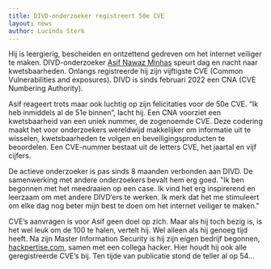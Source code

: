 ```yaml
---
title: DIVD-onderzoeker registreert 50e CVE
layout: news
author: Lucinda Sterk
---
```


Hij is leergierig, bescheiden en ontzettend gedreven om het internet veiliger te maken. DIVD-onderzoeker [Asif Nawaz Minhas](/people/Asif/) speurt dag en nacht naar kwetsbaarheden. Onlangs registreerde hij zijn vijftigste CVE (Common Vulnerabilities and exposures). DIVD is sinds februari 2022 een CNA (CVE Numbering Authority).

Asif reageert trots maar ook luchtig op zijn felicitaties voor de 50e CVE. “Ik heb inmiddels al de 51e binnen”, lacht hij. Een CNA voorziet een kwetsbaarheid van een uniek nummer, de zogenoemde CVE. Deze codering maakt het voor onderzoekers wereldwijd makkelijker om informatie uit te wisselen, kwetsbaarheden te volgen en beveiligingsproducten te beoordelen. Een CVE-nummer bestaat uit de letters CVE, het jaartal en vijf cijfers.

De actieve onderzoeker is pas sinds 8 maanden verbonden aan DIVD. De samenwerking met andere onderzoekers bevalt hem erg goed. "Ik ben begonnen met het meedraaien op een case. Ik vind het erg inspirerend en leerzaam om met andere DIVD’ers te werken. Ik merk dat het me stimuleert om elke dag nog beter mijn best te doen om het internet veiliger te maken."

CVE’s aanvragen is voor Asif geen doel op zich. Maar als hij toch bezig is, is het wel leuk om de 100 te halen, vertelt hij. Wel alleen als hij genoeg tijd heeft.  Na zijn Master Information Security is hij zijn eigen bedrijf begonnen, [hackpertise.com](https://www.hackpertise.com/), samen met een collega hacker. Hier houdt hij ook alle geregistreerde CVE’s bij. Ten tijde van publicatie stond de teller al op 54...


